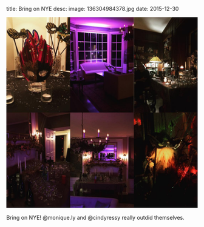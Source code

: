 title: Bring on NYE
desc: 
image: 136304984378.jpg
date: 2015-12-30


<img src="/static/media/136304984378.jpg" />
<div class="caption"><p>Bring on NYE! @monique.ly and @cindyressy really outdid themselves.</p> </div>

